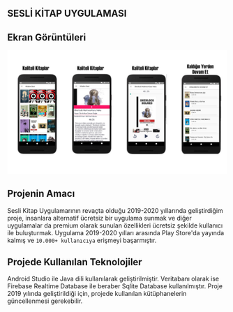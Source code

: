 ## SESLİ KİTAP UYGULAMASI
## Ekran Görüntüleri
![Tux, the Linux mascot](/img/1a8d981b8dc405102e72e52388e4bb4654a0a7cf.jpeg)
## Projenin Amacı
 Sesli Kitap Uygulamarının revaçta olduğu 2019-2020 yıllarında geliştirdiğim proje, insanlara alternatif ücretsiz bir uygulama sunmak
ve diğer uygulamalar da premium olarak sunulan özellikleri ücretsiz şekilde kullanıcı ile buluşturmak. Uygulama 2019-2020 yılları arasında Play Store'da yayında
kalmış ve `10.000+ kullanıcıya` erişmeyi başarmıştır.
## Projede Kullanılan Teknolojiler
Android Studio ile Java dili kullanılarak geliştirilmiştir. Veritabanı olarak ise Firebase Realtime Database ile beraber Sqlite Database kullanılmıştır. Proje 
2019 yılında geliştirildiği için, projede kullanılan kütüphanelerin güncellenmesi gerekebilir.

